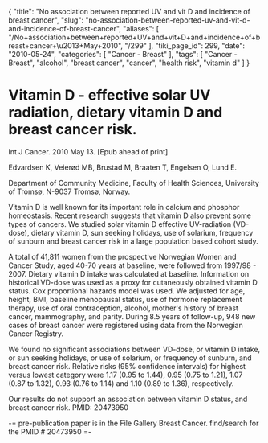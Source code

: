 {
    "title": "No association between reported UV and vit D and incidence of breast cancer",
    "slug": "no-association-between-reported-uv-and-vit-d-and-incidence-of-breast-cancer",
    "aliases": [
        "/No+association+between+reported+UV+and+vit+D+and+incidence+of+breast+cancer+\u2013+May+2010",
        "/299"
    ],
    "tiki_page_id": 299,
    "date": "2010-05-24",
    "categories": [
        "Cancer - Breast"
    ],
    "tags": [
        "Cancer - Breast",
        "alcohol",
        "breast cancer",
        "cancer",
        "health risk",
        "vitamin d"
    ]
}


# Vitamin D - effective solar UV radiation, dietary vitamin D and breast cancer risk.

Int J Cancer. 2010 May 13. <span>[Epub ahead of print]</span>

Edvardsen K, Veierød MB, Brustad M, Braaten T, Engelsen O, Lund E.

Department of Community Medicine, Faculty of Health Sciences, University of Tromsø, N-9037 Tromsø, Norway.

Vitamin D is well known for its important role in calcium and phosphor homeostasis. Recent research suggests that vitamin D also prevent some types of cancers. We studied solar vitamin D effective UV-radiation (VD-dose), dietary vitamin D, sun seeking holidays, use of solarium, frequency of sunburn and breast cancer risk in a large population based cohort study. 

A total of 41,811 women from the prospective Norwegian Women and Cancer Study, aged 40-70 years at baseline, were followed from 1997/98 - 2007. Dietary vitamin D intake was calculated at baseline. Information on historical VD-dose was used as a proxy for cutaneously obtained vitamin D status. Cox proportional hazards model was used. We adjusted for age, height, BMI, baseline menopausal status, use of hormone replacement therapy, use of oral contraception, alcohol, mother's history of breast cancer, mammography, and parity. During 8.5 years of follow-up, 948 new cases of breast cancer were registered using data from the Norwegian Cancer Registry. 

We found no significant associations between VD-dose, or vitamin D intake, or sun seeking holidays, or use of solarium, or frequency of sunburn, and breast cancer risk. Relative risks (95% confidence intervals) for highest versus lowest category were 1.17 (0.95 to 1.44), 0.95 (0.75 to 1.21), 1.07 (0.87 to 1.32), 0.93 (0.76 to 1.14) and 1.10 (0.89 to 1.36), respectively. 

Our results do not support an association between vitamin D status, and breast cancer risk. PMID: 20473950 

-= pre-publication paper is in the File Gallery Breast Cancer. find/search for the PMID # 20473950 =-